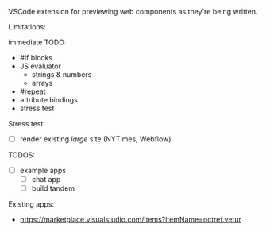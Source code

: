 VSCode extension for previewing web components as they're being written.

Limitations:

immediate TODO:

- #if blocks
- JS evaluator
  - strings & numbers
  - arrays
- #repeat
- attribute bindings
- stress test

Stress test:

- [ ] render existing _large_ site (NYTimes, Webflow)

TODOS:

- [ ] example apps
  - [ ] chat app
  - [ ] build tandem

Existing apps:

- https://marketplace.visualstudio.com/items?itemName=octref.vetur

